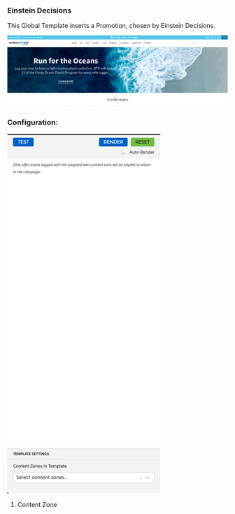 ### Einstein Decisions

This Global Template inserts a Promotion, chosen by Einstein Decisions.

![Einstein Decisions](template.png)

### Configuration:

<img src="config.png" alt="Einstein Decisions" width="350px"/>

1. Content Zone
